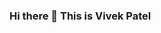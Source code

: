 ### Hi there 👋 This is Vivek Patel

<!--
**patelvivek7879/patelvivek7879** is a ✨ _special_ ✨ repository because its `README.md` (this file) appears on your GitHub profile.

Here are some ideas to get you started:

- 🔭 I’m currently working on React ...
- 🌱 I’m currently learning Java and new tech's...
- 👯 I’m looking to collaborate on ...
- 🤔 I’m looking for help with ...
- 💬 Ask me about ...
- 📫 How to reach me: mail me on: patelvivek7879@gmail.com...
- 😄 Pronouns: ...
- ⚡ Fun fact: ...
-->
